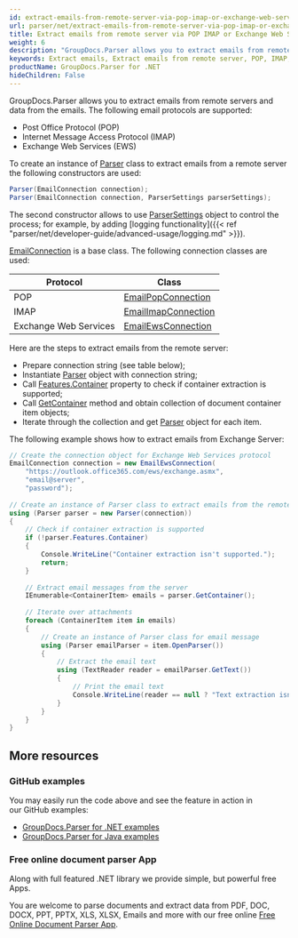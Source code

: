 ```yaml
---
id: extract-emails-from-remote-server-via-pop-imap-or-exchange-web-services-protocols
url: parser/net/extract-emails-from-remote-server-via-pop-imap-or-exchange-web-services-protocols
title: Extract emails from remote server via POP IMAP or Exchange Web Services protocols
weight: 6
description: "GroupDocs.Parser allows you to extract emails from remote servers and data from the emails. It supports POP, IMAP and EWS protocols."
keywords: Extract emails, Extract emails from remote server, POP, IMAP, EWS
productName: GroupDocs.Parser for .NET
hideChildren: False
---
```

GroupDocs.Parser allows you to extract emails from remote servers and data from the emails. The following email protocols are supported:

*   Post Office Protocol (POP)
*   Internet Message Access Protocol (IMAP)
*   Exchange Web Services (EWS)

To create an instance of [Parser](https://reference.groupdocs.com/net/parser/groupdocs.parser/parser) class to extract emails from a remote server the following constructors are used:

```csharp
Parser(EmailConnection connection);
Parser(EmailConnection connection, ParserSettings parserSettings);
```

The second constructor allows to use [ParserSettings](https://reference.groupdocs.com/parser/net/groupdocs.parser.options/parsersettings) object to control the process; for example, by adding [logging functionality]({{< ref "parser/net/developer-guide/advanced-usage/logging.md" >}}).

[EmailConnection](https://reference.groupdocs.com/parser/net/groupdocs.parser.options/emailconnection) is a base class. The following connection classes are used:

| Protocol | Class |
| --- | --- |
| POP | [EmailPopConnection](https://reference.groupdocs.com/parser/net/groupdocs.parser.options/emailpopconnection) |
| IMAP | [EmailImapConnection](https://reference.groupdocs.com/parser/net/groupdocs.parser.options/emailimapconnection) |
| Exchange Web Services | [EmailEwsConnection](https://reference.groupdocs.com/parser/net/groupdocs.parser.options/emailewsconnection) |

Here are the steps to extract emails from the remote server:

*   Prepare connection string (see table below);
*   Instantiate [Parser](https://reference.groupdocs.com/net/parser/groupdocs.parser/parser) object with connection string;
*   Call [Features.Container](https://reference.groupdocs.com/net/parser/groupdocs.parser.options/features/properties/container) property to check if container extraction is supported;
*   Call [GetContainer](https://reference.groupdocs.com/net/parser/groupdocs.parser/parser/methods/getcontainer) method and obtain collection of document container item objects;
*   Iterate through the collection and get [Parser](https://reference.groupdocs.com/net/parser/groupdocs.parser/parser) object for each item.

The following example shows how to extract emails from Exchange Server:

```csharp
// Create the connection object for Exchange Web Services protocol 
EmailConnection connection = new EmailEwsConnection(
    "https://outlook.office365.com/ews/exchange.asmx",
    "email@server",
    "password");
 
// Create an instance of Parser class to extract emails from the remote server
using (Parser parser = new Parser(connection))
{
    // Check if container extraction is supported
    if (!parser.Features.Container)
    {
        Console.WriteLine("Container extraction isn't supported.");
        return;
    }
 
    // Extract email messages from the server
    IEnumerable<ContainerItem> emails = parser.GetContainer();
 
    // Iterate over attachments
    foreach (ContainerItem item in emails)
    {
        // Create an instance of Parser class for email message
        using (Parser emailParser = item.OpenParser())
        {
            // Extract the email text
            using (TextReader reader = emailParser.GetText())
            {
                // Print the email text
                Console.WriteLine(reader == null ? "Text extraction isn't supported." : reader.ReadToEnd());
            }
        }
    }
}
```

## More resources

### GitHub examples

You may easily run the code above and see the feature in action in our GitHub examples:

*   [GroupDocs.Parser for .NET examples](https://github.com/groupdocs-parser/GroupDocs.Parser-for-.NET)    
*   [GroupDocs.Parser for Java examples](https://github.com/groupdocs-parser/GroupDocs.Parser-for-Java)    

### Free online document parser App

Along with full featured .NET library we provide simple, but powerful free Apps.

You are welcome to parse documents and extract data from PDF, DOC, DOCX, PPT, PPTX, XLS, XLSX, Emails and more with our free online [Free Online Document Parser App](https://products.groupdocs.app/parser).